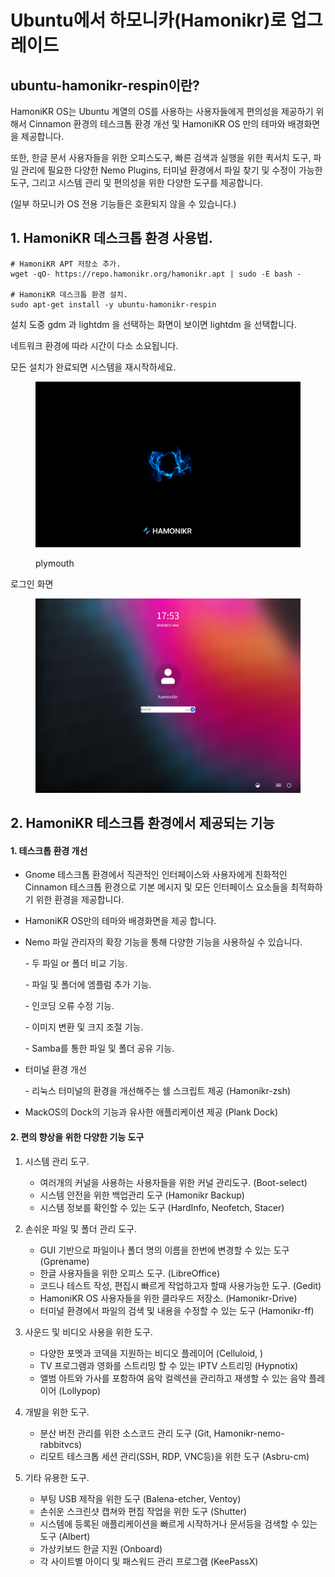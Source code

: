 # Ubuntu에서 하모니카(Hamonikr)로 업그레이드

## ubuntu-hamonikr-respin이란?

HamoniKR OS는 Ubuntu 계열의 OS를 사용하는 사용자들에게 편의성을 제공하기 위해서 Cinnamon 환경의 테스크톱 환경 개선 및 HamoniKR OS 만의 테마와 배경화면을 제공합니다.&#x20;

또한,  한글 문서 사용자들을 위한 오피스도구, 빠른 검색과 실행을 위한 퀵서치 도구, 파일 관리에 필요한 다양한 Nemo Plugins, 터미널 환경에서 파일 찾기 및 수정이 가능한 도구,  그리고 시스템 관리 및 편의성을 위한 다양한 도구를 제공합니다.&#x20;

(일부 하모니카 OS 전용 기능들은 호환되지 않을 수 있습니다.)



## 1. HamoniKR 데스크톱 환경 사용법.

```
# HamoniKR APT 저장소 추가. 
wget -qO- https://repo.hamonikr.org/hamonikr.apt | sudo -E bash -
 
# HamoniKR 데스크톱 환경 설치.
sudo apt-get install -y ubuntu-hamonikr-respin
```

설치 도중 gdm 과 lightdm 을 선택하는 화면이 보이면 lightdm 을 선택합니다.

네트워크 환경에 따라 시간이 다소 소요됩니다.

모든 설치가 완료되면 시스템을 재시작하세요.

<figure><img src="../.gitbook/assets/plymouth.png" alt=""><figcaption><p>plymouth</p></figcaption></figure>

로그인 화면

<figure><img src="../.gitbook/assets/lightdm.png" alt=""><figcaption></figcaption></figure>

## 2. HamoniKR 테스크톱 환경에서 제공되는 기능

#### 1. 테스크톱 환경 개선

* Gnome 테스크톱 환경에서 직관적인 인터페이스와 사용자에게 친화적인 Cinnamon 테스크톱 환경으로  기본 메시지 및  모든 인터페이스 요소들을 최적화하기 위한 환경을 제공합니다.&#x20;
* HamoniKR OS만의 테마와 배경화면을 제공 합니다.&#x20;
*   Nemo 파일 관리자의 확장 기능을 통해 다양한 기능을 사용하실 수 있습니다.&#x20;

    &#x20;\- 두 파일 or 폴더 비교 기능.

    &#x20;\- 파일 및 폴더에 엠플럼 추가 기능.

    &#x20;\- 인코딩 오류 수정 기능.

    &#x20;\- 이미지 변환 및 크지 조절 기능.

    &#x20;\- Samba를 통한 파일 및 폴더 공유 기능.
*   터미널 환경 개선

    &#x20;\- 리눅스 터미널의 환경을 개선해주는 쉘 스크립트 제공  (Hamonikr-zsh)
* MackOS의 Dock의 기능과 유사한 애플리케이션 제공 (Plank Dock)

#### 2. 편의 향상을 위한 다양한 기능 도구

1.  시스템 관리 도구.

    * 여러개의 커널을 사용하는 사용자들을 위한 커널 관리도구. (Boot-select)
    * 시스템 안전을 위한 백업관리 도구 (Hamonikr Backup)
    * 시스템 정보를 확인할 수 있는 도구 (HardInfo, Neofetch, Stacer)


2.  손쉬운 파일 및 폴더 관리 도구.

    * GUI 기반으로 파일이나 폴더 명의 이름을 한번에 변경할 수 있는 도구 (Gprename)
    * 한글 사용자들을 위한 오피스 도구. (LibreOffice)
    * 코드나 테스트 작성, 편집시 빠르게 작업하고자 할때 사용가능한 도구. (Gedit)
    * HamoniKR OS  사용자들을 위한 클라우드 저장소. (Hamonikr-Drive)
    * 터미널 환경에서 파일의 검색 및 내용을 수정할 수 있는 도구 (Hamonikr-ff)


3.  사운드 및 비디오 사용을 위한 도구.

    * 다양한 포멧과 코덱을 지원하는 비디오 플레이어 (Celluloid, )
    * TV 프로그램과 영화를 스트리밍 할 수 있는 IPTV 스트리밍 (Hypnotix)
    * 앨범 아트와 가사를 포함하여 음악 컬렉션을 관리하고 재생할 수 있는 음악 플레이어 (Lollypop)


4.  개발을 위한 도구.

    * 분산 버전 관리를 위한 소스코드 관리 도구 (Git, Hamonikr-nemo-rabbitvcs)
    * 리모트 테스크톱 세션 관리(SSH, RDP, VNC등)을 위한 도구 (Asbru-cm)


5. 기타 유용한 도구.
   * 부팅 USB 제작을 위한 도구 (Balena-etcher, Ventoy)
   * 손쉬운 스크린샷 캡쳐와 편집 작업을 위한 도구 (Shutter)
   * 시스템에 등록된 애플리케이션을 빠르게 시작하거나 문서등을 검색할 수 있는 도구 (Albert)
   * 가상키보드 한글 지원 (Onboard)
   * 각 사이트별 아이디 및 패스워드 관리 프로그램 (KeePassX)











